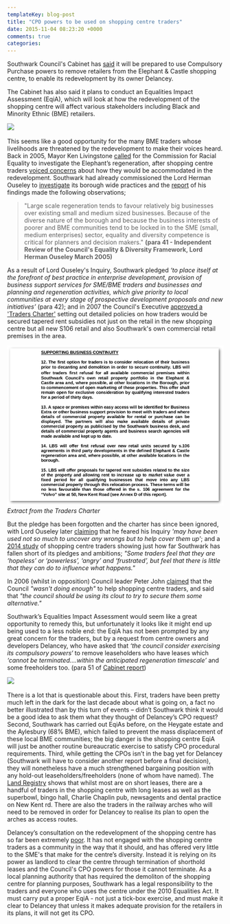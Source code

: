```yaml
---
templateKey: blog-post
title: "CPO powers to be used on shopping centre traders"
date: 2015-11-04 08:23:20 +0000
comments: true
categories: 
---
```


Southwark Council's Cabinet has [said](http://moderngov.southwark.gov.uk/documents/s57189/Report%20Elephant%20and%20castle.pdf) it will be prepared to use Compulsory Purchase powers to remove retailers from the Elephant & Castle shopping centre, to enable its redevelopment by its owner Delancey.

The Cabinet has also said it plans to conduct an Equalities Impact Assessment (EqiA), which will look at how the redevelopment of the shopping centre will affect various stakeholders including Black and Minority Ethnic (BME) retailers.  

![](http://heygatewashome.org/img/bbc_ouseley.png)

This seems like a good opportunity for the many BME traders whose livelihoods are threatened by the redevelopment to make their voices heard. Back in 2005, Mayor Ken Livingstone [called](http://www.theguardian.com/society/2005/dec/15/regeneration.communities) for the Commission for Racial Equality to investigate the Elephant’s regeneration, after shopping centre traders [voiced concerns](http://www.london-se1.co.uk/news/view/1906) about how they would be accommodated in the redevelopment.  Southwark had already commissioned the Lord Herman Ouseley to [investigate](http://heygate.github.io/img/ouseley_report.pdf) its borough wide practices and the [report](http://moderngov.southwark.gov.uk/Data/Council%20Assembly/20050324/Agenda/2%20-%20Independent%20Review%20ofthe%20Council's%20Equality%20and%20Diversity%20Framework%20by%20Lord%20HermanOuseley%20-%20appendix%201.pdf) of his findings made the following observations;


>"Large scale regeneration tends to favour relatively big businesses over existing small and medium sized businesses. Because of the diverse nature of the borough and because the business interests of poorer and BME communities tend to be locked in to the SME (small, medium enterprises) sector, equality and diversity competence is critical for planners and decision makers." __(para 41 - Independent Review of the Council's Equality & Diversity Framework, Lord Herman Ouseley March 2005)__

As a result of Lord Ouseley's Inquiry, Southwark pledged _‘to place itself at the forefront of best practice in enterprise development, provision of business support services for SME/BME traders and businesses and planning and regeneration activities, which give priority to local communities at every stage of prospective development proposals and new initiatives’_ (para 42); and in 2007 the Council's Executive [approved a 'Traders Charter'](http://moderngov.southwark.gov.uk/Data/Overview%20&%20Scrutiny%20Committee/20070709/Agenda/Traders%20proposedcharter.pdf) setting out detailed policies on how traders would be secured tapered rent subsidies not just on the retail in the new shopping centre but all new S106 retail and also Southwark's own commercial retail premises in the area. 

![](/img/lbstraderscharterextract.png)
*Extract from the Traders Charter*

But the pledge has been forgotten and the charter has since been ignored, with Lord Ouseley later [claiming](http://heygate.github.io/img/EveningStandard23June2005.pdf) that he feared his Inquiry _'may have been used not so much to uncover any wrongs but to help cover them up'_; and a [2014 study](http://tradingplaces-elephant.tumblr.com/) of shopping centre traders showing just how far Southwark has fallen short of its pledges and ambitions;
_"Some traders feel that they are ‘hopeless’ or ‘powerless’, ‘angry’ and ‘frustrated’, but feel that there is little that they can do to influence what happens."_

In 2006 (whilst in opposition) Council leader Peter John [claimed](http://www.london-se1.co.uk/news/view/2122) that the Council _"wasn't doing enough"_ to help shopping centre traders, and said that _"the council should be using its clout to try to secure them some alternative."_

Southwark’s Equalities Impact Assessment would seem like a great opportunity to remedy this, but unfortunately it looks like it might end up being used to a less noble end: the EqiA has not been prompted by any great concern for the traders, but by a request from centre owners and developers Delancey, who have asked that _‘the council consider exercising its compulsory powers‘_ to remove leaseholders who have leases which _‘cannot be terminated….within the anticipated regeneration timescale’_ and some freeholders too. (para 51 of [Cabinet report](http://moderngov.southwark.gov.uk/documents/s57189/Report%20Elephant%20and%20castle.pdf)) 

![](http://www.social-life.co/media/cache/7c/d8/7cd88351c83035bea1af1a55ffe6d81a.jpg)

There is a lot that is questionable about this.  First, traders have been pretty much left in the dark for the last decade about what is going on, a fact no better illustrated than by this turn of events – didn’t Southwark think it would be a good idea to ask them what they thought of Delancey’s CPO request?  Second, Southwark has carried out EqiAs before, on the Heygate estate and the Aylesbury (68% BME), which failed to prevent the mass displacement of these local BME communities; the big danger is the shopping centre EqiA will just be another routine bureaucratic exercise to satisfy CPO procedural requirements. Third, while getting the CPOs isn’t in the bag yet for Delancey (Southwark will have to consider another report before a final decision), they will nonetheless have a much strengthened bargaining position with any hold-out leaseholders/freeholders (none of whom have named).
The [Land Registry](http://crappistmartin.github.io/images/ShoppingCentre_LandRegistry.pdf) shows that whilst most are on short leases, there are a handful of traders in the shopping centre with long leases as well as the superbowl, bingo hall, Charlie Chaplin pub, newsagents and dental practice on New Kent rd. There are also the traders in the railway arches who will need to be removed in order for Delancey to realise its plan to open the arches as access routes.


Delancey’s consultation on the redevelopment of the shopping centre has so far been extremely [poor](/2015-07-12-shopping-centre-and-lcc-redevelopment-proposals/). It has not engaged with the shopping centre traders as a community in the way that it should, and has offered very little to the SME's that make for the centre’s diversity. Instead it is relying on its power as landlord to clear the centre through termination of shorthold leases and the Council's CPO powers for those it cannot terminate. As a local planning authority that has required the demoliton of the shopping centre for planning purposes, Southwark has a legal responsibility to the traders and everyone who uses the centre under the 2010 Equalities Act. It must carry put a proper EqiA - not just a tick-box exercise, and must make it clear to Delancey that unless it makes adequate provision for the retailers in its plans, it will not get its CPO.

